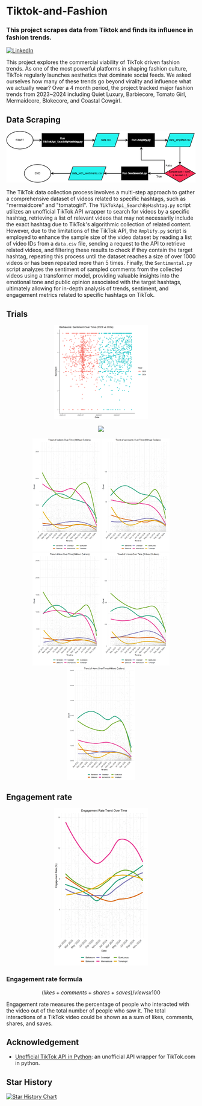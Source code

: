 # Tiktok-and-Fashion

### This project scrapes data from Tiktok and finds its influence in fashion trends.  

[![LinkedIn](https://img.shields.io/badge/LinkedIn-0077B5?style=for-the-badge&logo=linkedin&logoColor=white&style=flat-square)](https://www.linkedin.com/in/yoomin-jung-17a9812b1/)

This project explores the commercial viability of TikTok driven fashion trends. As one of the most powerful platforms in shaping fashion culture, TikTok regularly launches aesthetics that dominate social feeds. We asked ourselves how many of these trends go beyond virality and influence what we actually wear? Over a 4 month period, the project tracked major fashion trends from 2023~2024 including Quiet Luxury, Barbiecore, Tomato Girl, Mermaidcore, Blokecore, and Coastal Cowgirl.

## Data Scraping
<p align="center">
    <img src="./assets/readme/tiktokflowchart.drawio.png" width="750"/>
</p>


The TikTok data collection process involves a multi-step approach to gather a comprehensive dataset of videos related to specific hashtags, such as "mermaidcore" and "tomatogirl". The `TikTokApi_SearchByHashtag.py` script utilizes an unofficial TikTok API wrapper to search for videos by a specific hashtag, retrieving a list of relevant videos that may not necessarily include the exact hashtag due to TikTok's algorithmic collection of related content. However, due to the limitations of the TikTok API, the `Amplify.py` script is employed to enhance the sample size of the video dataset by reading a list of video IDs from a `data.csv` file, sending a request to the API to retrieve related videos, and filtering these results to check if they contain the target hashtag, repeating this process until the dataset reaches a size of over 1000 videos or has been repeated more than 5 times. Finally, the `Sentimental.py` script analyzes the sentiment of sampled comments from the collected videos using a transformer model, providing valuable insights into the emotional tone and public opinion associated with the target hashtags, ultimately allowing for in-depth analysis of trends, sentiment, and engagement metrics related to specific hashtags on TikTok.

## Trials 
<p align="center">
    <img src="./assets/readme/Barbiecore_sentiment_2023_vs_2024.png" width="250"/>
</p>

<p align="center">
    <img src="./assets/readme/worldcloud_2023.png" width="250"/>
</p>


<div align="center">
    <img src="./assets/readme/trend_collects_metrics_without_outliers.png" width="180"/>
    <img src="./assets/readme/trend_comments_metrics_without_outliers.png" width="180"/>
    <img src="./assets/readme/trend_likes_metrics_without_outliers.png" width="180"/>
    <img src="./assets/readme/trend_shares_metrics_without_outliers.png" width="180"/>
    <img src="./assets/readme/trend_views_metrics_without_outliers.png" width="180"/>
</div>

## Engagement rate 
<p align="center">
    <img src="./assets/readme/engagement_rate_trend.png" width="250"/>
</p>

### Engagement rate formula

$$(likes + comments + shares + saves) / views x 100 %  $$

Engagement rate measures the percentage of people who interacted with the video out of the total number of people who saw it. The total interactions of a TikTok video could be shown as a sum of likes, comments, shares, and saves. 


## Acknowledgement

* [Unofficial TikTok API in Python](https://github.com/davidteather/TikTok-Api): an unofficial API wrapper for TikTok.com in python. 


## Star History 
[![Star History Chart](https://api.star-history.com/svg?repos=yoomin53/Tiktok-and-Fashion&type=Date)](https://www.star-history.com/#yoomin53/Tiktok-and-Fashion&Date)
